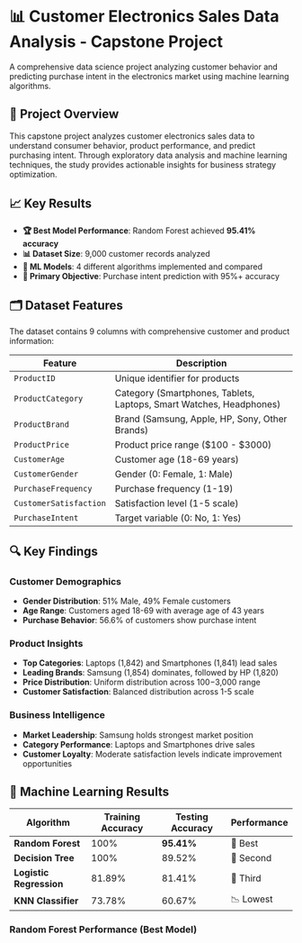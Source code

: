 # 📊 Customer Electronics Sales Data Analysis - Capstone Project

A comprehensive data science project analyzing customer behavior and predicting purchase intent in the electronics market using machine learning algorithms.

## 🎯 Project Overview

This capstone project analyzes customer electronics sales data to understand consumer behavior, product performance, and predict purchasing intent. Through exploratory data analysis and machine learning techniques, the study provides actionable insights for business strategy optimization.

## 📈 Key Results

- **🏆 Best Model Performance**: Random Forest achieved **95.41% accuracy**
- **📊 Dataset Size**: 9,000 customer records analyzed
- **🤖 ML Models**: 4 different algorithms implemented and compared
- **🎯 Primary Objective**: Purchase intent prediction with 95%+ accuracy

## 🗂️ Dataset Features

The dataset contains 9 columns with comprehensive customer and product information:

| Feature | Description |
|---------|-------------|
| `ProductID` | Unique identifier for products |
| `ProductCategory` | Category (Smartphones, Tablets, Laptops, Smart Watches, Headphones) |
| `ProductBrand` | Brand (Samsung, Apple, HP, Sony, Other Brands) |
| `ProductPrice` | Product price range ($100 - $3000) |
| `CustomerAge` | Customer age (18-69 years) |
| `CustomerGender` | Gender (0: Female, 1: Male) |
| `PurchaseFrequency` | Purchase frequency (1-19) |
| `CustomerSatisfaction` | Satisfaction level (1-5 scale) |
| `PurchaseIntent` | Target variable (0: No, 1: Yes) |

## 🔍 Key Findings

### Customer Demographics
- **Gender Distribution**: 51% Male, 49% Female customers
- **Age Range**: Customers aged 18-69 with average age of 43 years
- **Purchase Behavior**: 56.6% of customers show purchase intent

### Product Insights
- **Top Categories**: Laptops (1,842) and Smartphones (1,841) lead sales
- **Leading Brands**: Samsung (1,854) dominates, followed by HP (1,820)
- **Price Distribution**: Uniform distribution across $100-$3,000 range
- **Customer Satisfaction**: Balanced distribution across 1-5 scale

### Business Intelligence
- **Market Leadership**: Samsung holds strongest market position
- **Category Performance**: Laptops and Smartphones drive sales
- **Customer Loyalty**: Moderate satisfaction levels indicate improvement opportunities

## 🤖 Machine Learning Results

| Algorithm | Training Accuracy | Testing Accuracy | Performance |
|-----------|------------------|------------------|-------------|
| **Random Forest** | 100% | **95.41%** | 🥇 Best |
| **Decision Tree** | 100% | 89.52% | 🥈 Second |
| **Logistic Regression** | 81.89% | 81.41% | 🥉 Third |
| **KNN Classifier** | 73.78% | 60.67% | 📉 Lowest |

### Random Forest Performance (Best Model)
